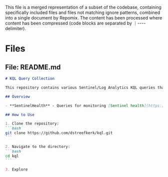 This file is a merged representation of a subset of the codebase, containing specifically included files and files not matching ignore patterns, combined into a single document by Repomix.
The content has been processed where content has been compressed (code blocks are separated by ⋮---- delimiter).

# Files

## File: README.md
````markdown
# KQL Query Collection

This repository contains various Sentinel/Log Analytics KQL queries that I’ve created for different tasks and projects. More will be added as and when I create them.

## Overview

- **SentinelHealth** - Queries for monitoring [Sentinel health](https://learn.microsoft.com/en-us/azure/sentinel/monitor-data-connector-health). For example, data connectors.

## How to Use

1. Clone the repository:
```bash
git clone https://github.com/dstreefkerk/kql.git
```

2. Navigate to the directory:
```bash
cd kql
```

3. Explore
````
